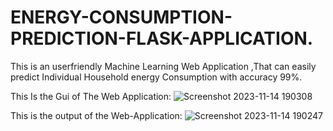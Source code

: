 # ENERGY-CONSUMPTION-PREDICTION-FLASK-APPLICATION.

This is an userfriendly Machine Learning Web Application ,That can easily predict Individual Household energy Consumption with accuracy 99%.

This Is the Gui of The Web Application:
![Screenshot 2023-11-14 190308](https://github.com/ArupSankarRoy/ENERGY-CONSUMPTION-PREDICTION-FLASK-APPLICATION./assets/115450599/e893a3a3-74dc-4912-9f11-9c52bf1d8c6e)

This is the output of the Web-Application:
![Screenshot 2023-11-14 190247](https://github.com/ArupSankarRoy/ENERGY-CONSUMPTION-PREDICTION-FLASK-APPLICATION./assets/115450599/7f1d439c-d8c6-4d0f-a17a-735a7fc5f0de)
